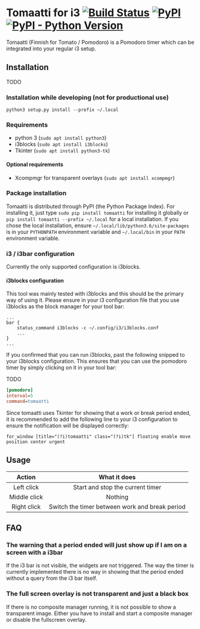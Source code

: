 # Tomaatti for i3 [![Build Status](https://travis-ci.org/thuetz/i3-tomaatti.svg?branch=master)](https://travis-ci.org/thuetz/i3-tomaatti) [![PyPI](https://img.shields.io/pypi/v/tomaatti.svg)](https://pypi.org/project/tomaatti/) [![PyPI - Python Version](https://img.shields.io/pypi/pyversions/tomaatti.svg)](https://pypi.org/project/tomaatti/) 
Tomaatti (Finnish for Tomato / Pomodoro) is a Pomodoro timer which can be integrated into your
regular i3 setup.

## Installation
TODO

### Installation while developing (not for productional use)
```shell
python3 setup.py install --prefix ~/.local
```

### Requirements
* python 3 (`sudo apt install python3`)
* i3blocks (`sudo apt install i3blocks`)
* Tkinter (`sudo apt install python3-tk`)

#### Optional requirements
* Xcompmgr for transparent overlays (`sudo apt install xcompmgr`)

### Package installation
Tomaatti is distributed through PyPI (the Python Package Index). For installing it, just
type ```sudo pip install tomaatti``` for installing it globally or ```pip install tomaatti --prefix ~/.local```
for a local installation. If you chose the local installation, ensure ```~/.local/lib/python3.6/site-packages``` is in your ```PYTHONPATH``` environment
variable and ```~/.local/bin``` in your ```PATH``` environment variable.

### i3 / i3bar configuration
Currently the only supported configuration is i3blocks.

#### i3blocks configuration
This tool was mainly tested with i3blocks and this should be the primary way of using it. Please ensure in your i3 configuration file that you
use i3blocks as the block manager for your tool bar:
```
...
bar {
	status_command i3blocks -c ~/.config/i3/i3blocks.conf
	...
}
...
```

If you confirmed that you can run i3blocks, past the following snipped to your i3blocks configuration. This ensures that you can use
the pomodoro timer by simply clicking on it in your tool bar:

TODO
```ini
[pomodoro]
interval=5
command=tomaatti
```

Since tomaatti uses Tkinter for showing that a work or break period ended, it is recommended to add the following line to your i3 configuration to ensure the notification
will be displayed correctly:
```
for_window [title="(?i)tomaatti" class="(?i)tk"] floating enable move position center urgent
```

## Usage
| Action       | What it does                                   |
|      :-:     |     :-:                                        |
| Left click   | Start and stop the current timer               |
| Middle click | Nothing                                        |
| Right click  | Switch the timer between work and break period |

## FAQ

### The warning that a period ended will just show up if I am on a screen with a i3bar
If the i3 bar is not visible, the widgets are not triggered. The way the timer is currently implemented there is no way in showing
that the period ended without a query from the i3 bar itself.

### The full screen overlay is not transparent and just a black box
If there is no composite manager running, it is not possible to show a transparent image. Either you have to install and start a composite
manager or disable the fullscreen overlay.
